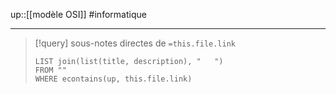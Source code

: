 up::[[modèle OSI]]
#informatique

---


> [!query] sous-notes directes de `=this.file.link`
> ```dataview
> LIST join(list(title, description), "   ")
> FROM ""
> WHERE econtains(up, this.file.link)
> ```


